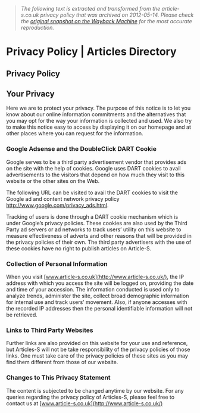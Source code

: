 > *The following text is extracted and transformed from the article-s.co.uk privacy policy that was archived on 2012-05-14. Please check the [original snapshot on the Wayback Machine](https://web.archive.org/web/20120514023332id_/http%3A//www.article-s.co.uk/privacy-policy) for the most accurate reproduction.*

# Privacy Policy | Articles Directory

## Privacy Policy

## Your Privacy

Here we are to protect your privacy. The purpose of this notice is to let you know about our online information commitments and the alternatives that you may opt for the way your information is collected and used. We also try to make this notice easy to access by displaying it on our homepage and at other places where you can request for the information.

### Google Adsense and the DoubleClick DART Cookie

Google serves to be a third party advertisement vendor that provides ads on the site with the help of cookies. Google uses DART cookies to avail advertisements to the visitors that depend on how much they visit to this website or the other sites on the Web.

The following URL can be visited to avail the DART cookies to visit the Google ad and content network privacy policy <http://www.google.com/privacy_ads.html>.

Tracking of users is done through a DART cookie mechanism which is under Google’s privacy policies. These cookies are also used by the Third Party ad servers or ad networks to track users’ utility on this website to measure effectiveness of adverts and other reasons that will be provided in the privacy policies of their own. The third party advertisers with the use of these cookies have no right to publish articles on Article-S.

### Collection of Personal Information

When you visit [www.article-s.co.uk](http://www.article-s.co.uk/), the IP address with which you access the site will be logged on, providing the date and time of your accession. The information conducted is used only to analyze trends, administer the site, collect broad demographic information for internal use and track users’ movement. Also, if anyone accesses with the recorded IP addresses then the personal identifiable information will not be retrieved.

### Links to Third Party Websites

Further links are also provided on this website for your use and reference, but Articles-S will not be take responsibility of the privacy policies of those links. One must take care of the privacy policies of these sites as you may find them different from those of our website.

### Changes to This Privacy Statement

The content is subjected to be changed anytime by our website. For any queries regarding the privacy policy of Articles-S, please feel free to contact us at [www.article-s.co.uk](http://www.article-s.co.uk/)
